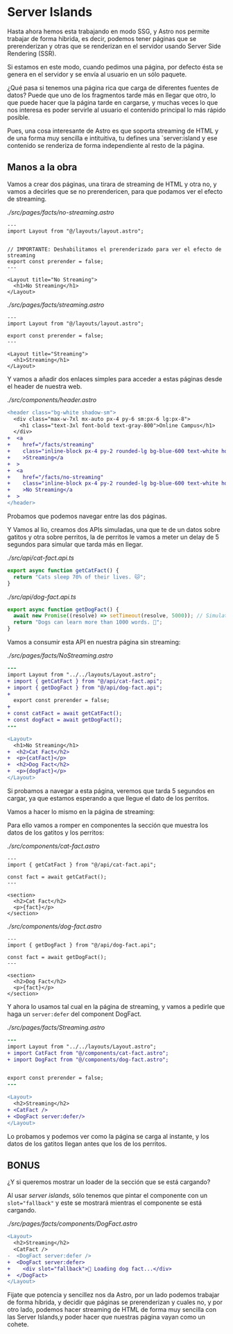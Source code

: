 # Server Islands

Hasta ahora hemos esta trabajando en modo SSG, y Astro nos permite trabajar de forma hibrida, es decir, podemos tener páginas que se prerenderizan y otras que se renderizan en el servidor usando Server Side Rendering (SSR).

Si estamos en este modo, cuando pedimos una página, por defecto ésta se genera en el servidor y se envía al usuario en un sólo paquete.

¿Qué pasa si tenemos una página rica que carga de diferentes fuentes de datos? Puede que uno de los fragmentos tarde más en llegar que otro, lo que puede hacer que la página tarde en cargarse, y muchas veces lo que nos interesa es poder servirle al usuario el contenido principal lo más rápido posible.

Pues, una cosa interesante de Astro es que soporta streaming de HTML y de una forma muy sencilla e intituitiva, tu defines una `server:island y ese contenido se renderiza de forma independiente al resto de la página.

## Manos a la obra

Vamos a crear dos páginas, una tirara de streaming de HTML y otra no, y vamos a decirles que se no prerendericen, para que podamos ver el efecto de streaming.

_./src/pages/facts/no-streaming.astro_

```astro
---
import Layout from "@/layouts/layout.astro";


// IMPORTANTE: Deshabilitamos el prerenderizado para ver el efecto de streaming
export const prerender = false;
---

<Layout title="No Streaming">
  <h1>No Streaming</h1>
</Layout>
```

_./src/pages/facts/streaming.astro_

```astro
---
import Layout from "@/layouts/layout.astro";

export const prerender = false;
---

<Layout title="Streaming">
  <h1>Streaming</h1>
</Layout>
```

Y vamos a añadir dos enlaces simples para acceder a estas páginas desde el header de nuestra web.

_./src/components/header.astro_

```diff
<header class="bg-white shadow-sm">
  <div class="max-w-7xl mx-auto px-4 py-6 sm:px-6 lg:px-8">
    <h1 class="text-3xl font-bold text-gray-800">Online Campus</h1>
  </div>
+  <a
+    href="/facts/streaming"
+    class="inline-block px-4 py-2 rounded-lg bg-blue-600 text-white hover:bg-blue-700 transition"
+    >Streaming</a
+  >
+  <a
+    href="/facts/no-streaming"
+    class="inline-block px-4 py-2 rounded-lg bg-blue-600 text-white hover:bg-blue-700 transition"
+    >No Streaming</a
+  >
</header>
```

Probamos que podemos navegar entre las dos páginas.

Y Vamos al lio, creamos dos APIs simuladas, una que te de un datos sobre gatitos y otra sobre perritos, la de perritos le vamos a meter un delay de 5 segundos para simular que tarda más en llegar.

_./src/api/cat-fact.api.ts_

```ts
export async function getCatFact() {
  return "Cats sleep 70% of their lives. 🐱";
}
```

_./src/api/dog-fact.api.ts_

```ts
export async function getDogFact() {
  await new Promise((resolve) => setTimeout(resolve, 5000)); // Simulate 5s delay
  return "Dogs can learn more than 1000 words. 🐶";
}
```

Vamos a consumir esta API en nuestra página sin streaming:

_./src/pages/facts/NoStreaming.astro_

```diff
---
import Layout from "../../layouts/Layout.astro";
+ import { getCatFact } from "@/api/cat-fact.api";
+ import { getDogFact } from "@/api/dog-fact.api";
+
  export const prerender = false;
+
+ const catFact = await getCatFact();
+ const dogFact = await getDogFact();
---

<Layout>
  <h1>No Streaming</h1>
+  <h2>Cat Fact</h2>
+  <p>{catFact}</p>
+  <h2>Dog Fact</h2>
+  <p>{dogFact}</p>
</Layout>
```

Si probamos a navegar a esta página, veremos que tarda 5 segundos en cargar, ya que estamos esperando a que llegue el dato de los perritos.

Vamos a hacer lo mismo en la página de streaming:

Para ello vamos a romper en componentes la sección que muestra los datos de los gatitos y los perritos:

_./src/components/cat-fact.astro_

```astro
---
import { getCatFact } from "@/api/cat-fact.api";

const fact = await getCatFact();
---

<section>
  <h2>Cat Fact</h2>
  <p>{fact}</p>
</section>
```

_./src/components/dog-fact.astro_

```astro
---
import { getDogFact } from "@/api/dog-fact.api";

const fact = await getDogFact();
---

<section>
  <h2>Dog Fact</h2>
  <p>{fact}</p>
</section>
```

Y ahora lo usamos tal cual en la página de streaming, y vamos a pedirle que haga un `server:defer` del component DogFact.

_./src/pages/facts/Streaming.astro_

```diff
---
import Layout from "../../layouts/Layout.astro";
+ import CatFact from "@/components/cat-fact.astro";
+ import DogFact from "@/components/dog-fact.astro";


export const prerender = false;
---

<Layout>
  <h2>Streaming</h2>
+ <CatFact />
+ <DogFact server:defer/>
</Layout>
```

Lo probamos y podemos ver como la página se carga al instante, y los datos de los gatitos llegan antes que los de los perritos.

## BONUS

¿Y si queremos mostrar un loader de la sección que se está cargando?

Al usar _server islands_, sólo tenemos que pintar el componente con un `slot="fallback"` y este se mostrará mientras el componente se está cargando.

_./src/pages/facts/components/DogFact.astro_

```diff
<Layout>
  <h2>Streaming</h2>
  <CatFact />
-  <DogFact server:defer />
+  <DogFact server:defer>
+    <div slot="fallback">🐶 Loading dog fact...</div>
+  </DogFact>
</Layout>
```

Fijate que potencia y sencillez nos da Astro, por un lado podemos trabajar de forma híbrida, y decidir que páginas se prerenderizan y cuales no, y por otro lado, podemos hacer streaming de HTML de forma muy sencilla con las Server Islands,y poder hacer que nuestras página vayan como un cohete.
